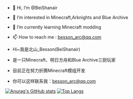 - 👋 Hi, I’m @BeiShanair
- 👀 I’m interested in Minecraft,Arknights and Blue Archive
- 🌱 I’m currently learning Minecraft modding
- 📫 How to reach me : besson_arc@qq.com

- Hi~我是北山_Besson(BeiShanair)
- 是一只Minecraft、明日方舟和Blue Archive三厨玩家
- 目前正在努力折腾Minecraft模组开发
- 你可以这样联系我：besson_arc@qq.com

[![Anurag's GitHub stats](https://github-readme-stats.vercel.app/api?username=beishanair&show_icons=true&include_all_commits=true&theme=dark)](https://github.com/anuraghazra/github-readme-stats)
[![Top Langs](https://github-readme-stats.vercel.app/api/top-langs/?username=beishanair&layout=compact&theme=dark)](https://github.com/anuraghazra/github-readme-stats)
<!---
BeiShanair/BeiShanair is a ✨ special ✨ repository because its `README.md` (this file) appears on your GitHub profile.
You can click the Preview link to take a look at your changes.
--->
